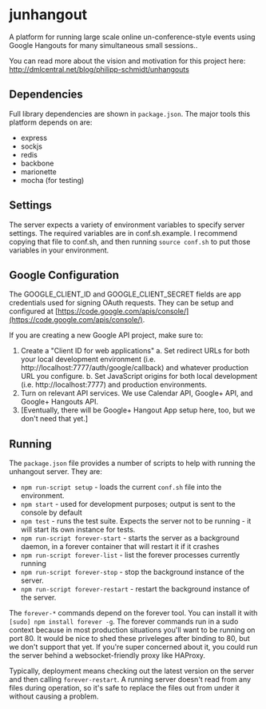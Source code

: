 junhangout
=========

A platform for running large scale online un-conference-style events using Google Hangouts for many simultaneous small sessions..

You can read more about the vision and motivation for this project here: http://dmlcentral.net/blog/philipp-schmidt/unhangouts


Dependencies
------------

Full library dependencies are shown in `package.json`. The major tools this platform depends on are:

 - express
 - sockjs
 - redis
 - backbone
 - marionette
 - mocha (for testing)

Settings
--------

The server expects a variety of environment variables to specify server settings. The required variables are in conf.sh.example. I recommend copying that file to conf.sh, and then running `source conf.sh` to put those variables in your environment.


Google Configuration
--------------------

The GOOGLE_CLIENT_ID and GOOGLE_CLIENT_SECRET fields are app credentials used for signing OAuth requests. They can be setup and configured at [https://code.google.com/apis/console/](https://code.google.com/apis/console/).

If you are creating a new Google API project, make sure to:

 1. Create a "Client ID for web applications"
	a. Set redirect URLs for both your local development environment (i.e. http://localhost:7777/auth/google/callback) and whatever production URL you configure.
	b. Set JavaScript origins for both local development (i.e. http://localhost:7777) and production environments.
 2. Turn on relevant API services. We use Calendar API, Google+ API, and Google+ Hangouts API.
 3. [Eventually, there will be Google+ Hangout App setup here, too, but we don't need that yet.]


Running
----------

The `package.json` file provides a number of scripts to help with running the unhangout server. They are:

 * `npm run-script setup` - loads the current `conf.sh` file into the environment.
 * `npm start` - used for development purposes; output is sent to the console by default
 * `npm test` - runs the test suite. Expects the server not to be running - it will start its own instance for tests.
 * `npm run-script forever-start` - starts the server as a background daemon, in a forever container that will restart it if it crashes
 * `npm run-script forever-list` - list the forever processes currently running
 * `npm run-script forever-stop` - stop the background instance of the server.
 * `npm run-script forever-restart` - restart the background instance of the server.


The `forever-*` commands depend on the forever tool. You can install it with `[sudo] npm install forever -g`. The forever commands run in a sudo context because in most production situations you'll want to be running on port 80. It would be nice to shed these priveleges after binding to 80, but we don't support that yet. If you're super concerned about it, you could run the server behind a websocket-friendly proxy like HAProxy.

Typically, deployment means checking out the latest version on the server and then calling `forever-restart`. A running server doesn't read from any files during operation, so it's safe to replace the files out from under it without causing a problem.
